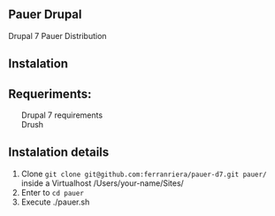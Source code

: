 <article class="markdown-body entry-content" itemprop="mainContentOfPage">
<h1>
<a id="user-content-drupalcat" class="anchor" href="#drupalcat" aria-hidden="true"><span class="octicon octicon-link"></span></a>Pauer Drupal</h1>

<p>Drupal 7 Pauer Distribution</p>

<h1>
<a id="user-content-installació" class="anchor" href="#installaci%C3%B3" aria-hidden="true"><span class="octicon octicon-link"></span></a>Instalation</h1>

<h2>
<a id="user-content-pre-requisits" class="anchor" href="#pre-requisits" aria-hidden="true"><span class="octicon octicon-link"></span></a>Requeriments:</h2>

<ul class="task-list">
<li>Drupal 7 requirements</li>
<li>Drush</li>
</ul>

<h2>
<a id="user-content-instruccions-dinstallació" class="anchor" href="#instruccions-dinstallaci%C3%B3" aria-hidden="true"><span class="octicon octicon-link"></span></a>Instalation details</h2>

<ol class="task-list">
<li>Clone <code>git clone git@github.com:ferranriera/pauer-d7.git pauer/</code> inside a Virtualhost /Users/your-name/Sites/</li>
<li>Enter to <code>cd pauer</code>
</li>
<li>Execute ./pauer.sh<code></code>
</li>
</ol>
</article>